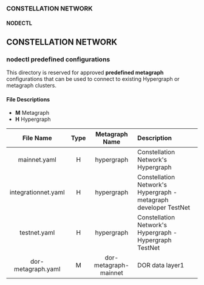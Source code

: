 ### CONSTELLATION NETWORK
#### NODECTL


## CONSTELLATION NETWORK

### nodectl predefined configurations
This directory is reserved for approved **predefined metagraph** configurations that can be used to connect to existing Hypergraph or metagraph clusters.


#### File Descriptions
- **M** Metagraph
- **H** Hypergraph

| File Name  | Type | Metagraph Name | Description |
|:---------:|:---------------------:|:--------------:| :----------|
| mainnet.yaml | H | hypergraph  | Constellation Network's Hypergraph |
| integrationnet.yaml | H | hypergraph  | Constellation Network's Hypergraph - metagraph developer TestNet |
| testnet.yaml | H | hypergraph  | Constellation Network's Hypergraph - Hypergraph TestNet |
| dor-metagraph.yaml | M | dor-metagraph-mainnet  | DOR data layer1 |
